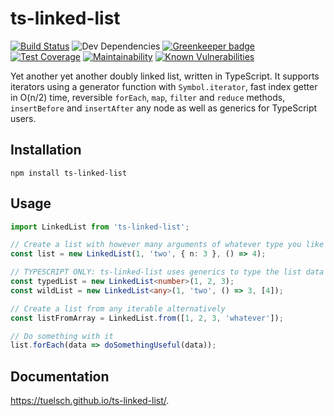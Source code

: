 # ts-linked-list
[![Build Status](https://travis-ci.com/tuelsch/ts-linked-list.svg?branch=master)](https://travis-ci.com/tuelsch/ts-linked-list)
![Dev Dependencies](https://david-dm.org/tuelsch/ts-linked-list/dev-status.svg)
[![Greenkeeper badge](https://badges.greenkeeper.io/tuelsch/ts-linked-list.svg)](https://greenkeeper.io/)
[![Test Coverage](https://api.codeclimate.com/v1/badges/afe5847fc5c53d9112de/test_coverage)](https://codeclimate.com/github/tuelsch/ts-linked-list/test_coverage)
[![Maintainability](https://api.codeclimate.com/v1/badges/afe5847fc5c53d9112de/maintainability)](https://codeclimate.com/github/tuelsch/ts-linked-list/maintainability)
[![Known Vulnerabilities](https://snyk.io/test/github/tuelsch/ts-linked-list/badge.svg?targetFile=package.json)](https://snyk.io/test/github/tuelsch/ts-linked-list?targetFile=package.json)

Yet another yet another doubly linked list, written in TypeScript. It supports
iterators using a generator function with `Symbol.iterator`, fast index getter in O(n/2) time,
reversible `forEach`, `map`, `filter` and `reduce` methods, `insertBefore` and `insertAfter`
any node as well as generics for TypeScript users.

## Installation
```shell
npm install ts-linked-list
```

## Usage
```ts
import LinkedList from 'ts-linked-list';

// Create a list with however many arguments of whatever type you like
const list = new LinkedList(1, 'two', { n: 3 }, () => 4);

// TYPESCRIPT ONLY: ts-linked-list uses generics to type the list data
const typedList = new LinkedList<number>(1, 2, 3);
const wildList = new LinkedList<any>(1, 'two', () => 3, [4]);

// Create a list from any iterable alternatively
const listFromArray = LinkedList.from([1, 2, 3, 'whatever']);

// Do something with it
list.forEach(data => doSomethingUseful(data));
```

## Documentation
https://tuelsch.github.io/ts-linked-list/.
